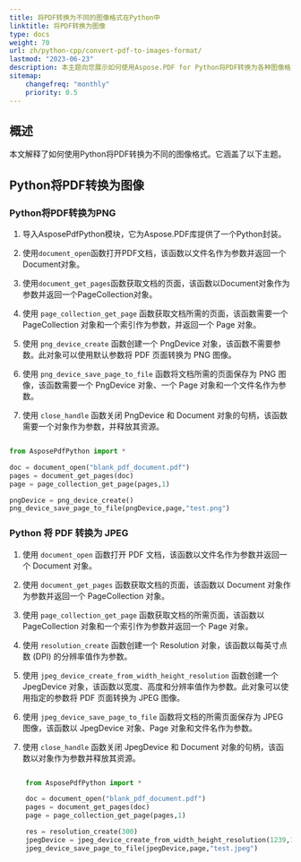```yaml
---
title: 将PDF转换为不同的图像格式在Python中
linktitle: 将PDF转换为图像
type: docs
weight: 70
url: zh/python-cpp/convert-pdf-to-images-format/
lastmod: "2023-06-23"
description: 本主题向您展示如何使用Aspose.PDF for Python将PDF转换为各种图像格式，例如TIFF、BMP、EMF、JPEG、PNG、GIF、SVG，只需几行代码。
sitemap:
    changefreq: "monthly"
    priority: 0.5
---
```


## 概述

本文解释了如何使用Python将PDF转换为不同的图像格式。它涵盖了以下主题。

## Python将PDF转换为图像

### Python将PDF转换为PNG

1. 导入AsposePdfPython模块，它为Aspose.PDF库提供了一个Python封装。
2. 使用`document_open`函数打开PDF文档，该函数以文件名作为参数并返回一个Document对象。
3. 使用`document_get_pages`函数获取文档的页面，该函数以Document对象作为参数并返回一个PageCollection对象。

1. 使用 `page_collection_get_page` 函数获取文档所需的页面，该函数需要一个 PageCollection 对象和一个索引作为参数，并返回一个 Page 对象。
1. 使用 `png_device_create` 函数创建一个 PngDevice 对象，该函数不需要参数。此对象可以使用默认参数将 PDF 页面转换为 PNG 图像。
1. 使用 `png_device_save_page_to_file` 函数将文档所需的页面保存为 PNG 图像，该函数需要一个 PngDevice 对象、一个 Page 对象和一个文件名作为参数。
1. 使用 `close_handle` 函数关闭 PngDevice 和 Document 对象的句柄，该函数需要一个对象作为参数，并释放其资源。

```python

from AsposePdfPython import *

doc = document_open("blank_pdf_document.pdf")
pages = document_get_pages(doc)
page = page_collection_get_page(pages,1)

pngDevice = png_device_create()
png_device_save_page_to_file(pngDevice,page,"test.png")

```

### Python 将 PDF 转换为 JPEG

1. 使用 `document_open` 函数打开 PDF 文档，该函数以文件名作为参数并返回一个 Document 对象。
1. 使用 `document_get_pages` 函数获取文档的页面，该函数以 Document 对象作为参数并返回一个 PageCollection 对象。
1. 使用 `page_collection_get_page` 函数获取文档的所需页面，该函数以 PageCollection 对象和一个索引作为参数并返回一个 Page 对象。
1. 使用 `resolution_create` 函数创建一个 Resolution 对象，该函数以每英寸点数 (DPI) 的分辨率值作为参数。
1. 使用 `jpeg_device_create_from_width_height_resolution` 函数创建一个 JpegDevice 对象，该函数以宽度、高度和分辨率值作为参数。此对象可以使用指定的参数将 PDF 页面转换为 JPEG 图像。

1. 使用 `jpeg_device_save_page_to_file` 函数将文档的所需页面保存为 JPEG 图像，该函数以 JpegDevice 对象、Page 对象和文件名作为参数。
1. 使用 `close_handle` 函数关闭 JpegDevice 和 Document 对象的句柄，该函数以对象作为参数并释放其资源。

```python

    from AsposePdfPython import *

    doc = document_open("blank_pdf_document.pdf")
    pages = document_get_pages(doc)
    page = page_collection_get_page(pages,1)

    res = resolution_create(300)
    jpegDevice = jpeg_device_create_from_width_height_resolution(1239,1754,res)
    jpeg_device_save_page_to_file(jpegDevice,page,"test.jpeg")
```